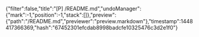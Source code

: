 {"filter":false,"title":"[P] /README.md","undoManager":{"mark":-1,"position":-1,"stack":[]},"preview":{"path":"/README.md","previewer":"preview.markdown"},"timestamp":1448417366369,"hash":"67452301efcdab8998badcfe10325476c3d2e1f0"}